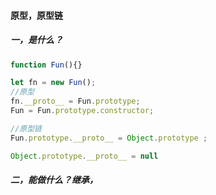 #### 原型，原型链

##### 一，是什么？

```js
function Fun(){}

let fn = new Fun();
//原型
fn.__proto__ = Fun.prototype;
Fun = Fun.prototype.constructor;

//原型链
Fun.prototype.__proto__ = Object.prototype ;

Object.prototype.__proto__ = null

```

##### 二，能做什么？继承，

